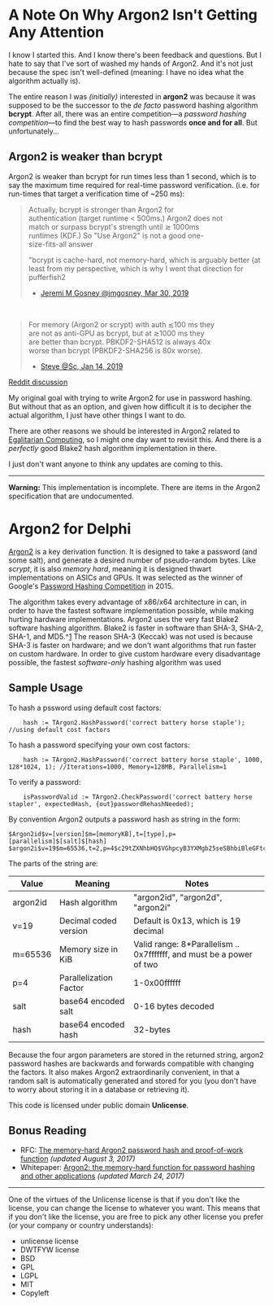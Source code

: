 A Note On Why Argon2 Isn't Getting Any Attention
================================================

I know I started this. And I know there's been feedback and questions. But I hate to say that I've sort of washed my hands of Argon2. And it's not just because the spec isn't well-defined (meaning: I have no idea what the algorithm actually is).

The entire reason I was *(initially)* interested in **argon2** was because it was supposed to be the successor to the *de facto* password hashing algorithm **bcrypt**. After all, there was an entire competition&mdash;a *password hashing competition*&mdash;to find the best way to hash passwords **once and for all**. But unfortunately...

Argon2 is weaker than bcrypt
----------------------------

Argon2 is weaker than bcrypt for run times less than 1 second, which is to say the maximum time required for real-time password verification. (i.e. for run-times that target a verification time of ~250 ms):

> Actually, bcrypt is stronger than Argon2 for  
> authentication (target runtime < 500ms.) Argon2 does not  
> match or surpass bcrypt's strength until ≳ 1000ms  
> runtimes (KDF.) So "Use Argon2" is not a good one-  
> size-fits-all answer
> 
> "bcrypt is cache-hard, not memory-hard, which is arguably better (at least from my perspective, which is why I went that direction for pufferfish2
> 
> - [Jeremi M Gosney @jmgosney, Mar 30, 2019](https://twitter.com/jmgosney/status/1111865772656246786)

&nbsp;

> For memory (Argon2 or scrypt) with auth ≲100 ms they  
> are not as anti-GPU as bcrypt, but at ≳1000 ms they  
> are better than bcrypt. PBKDF2-SHA512 is always 40x  
> worse than bcrypt (PBKDF2-SHA256 is 80x worse).
> 
> - [Steve @Sc, Jan 14, 2019](https://twitter.com/Sc00bzT/status/1084839341762011137)

[Reddit discussion](https://www.reddit.com/r/crypto/comments/l395nj/argon2_is_weaker_than_bcrypt_for_runtimes_1000ms/)

My original goal with trying to write Argon2 for use in password hashing. But without that as an option, and given how difficult it is to decipher the actual algorithm, I just have other things I want to do. 

There are other reasons we should be interested in Argon2 related to [Egalitarian Computing](https://www.youtube.com/watch?v=BPrTeDmcwtU), so I might one day want to revisit this. And there is a *perfectly* good Blake2 hash algorithm implementation in there.

I just don't want anyone to think any updates are coming to this.

------------

**Warning:** This implementation is incomplete. There are items in the Argon2 specification that are undocumented.

# Argon2 for Delphi

[Argon2](https://en.wikipedia.org/wiki/Argon2) is a key derivation function. It is designed to take a password (and some salt), and generate a desired number of pseudo-random bytes. Like *scrypt*, it is also *memory hard*, meaning it is designed thwart implementations on ASICs and GPUs. It was selected as the winner of Google's [Password Hashing Competition](https://password-hashing.net/) in 2015.

The algorithm takes every advantage of x86/x64 architecture in can, in order to have the fastest software implementation possible, while making hurting hardware implementations. Argon2 uses the very fast Blake2 software hashing algorithm. Blake2 is faster in software than SHA-3, SHA-2, SHA-1, and MD5.^[1](https://blake2.net/) The reason SHA-3 (Keccak) was not used is because SHA-3 is faster on hardware; and we don't want algorithms that run faster on custom hardware. In order to give custom hardware every disadvantage possible, the fastest *software-only* hashing algorithm was used


Sample Usage
----------------

To hash a pssword using default cost factors:

        hash := TArgon2.HashPassword('correct battery horse staple'); //using default cost factors
    
To hash a password specifying your own cost factors:

        hash := TArgon2.HashPassword('correct battery horse staple', 1000, 128*1024, 1); //Iterations=1000, Memory=128MB, Parallelism=1
    
To verify a password:

        isPasswordValid := TArgon2.CheckPassword('correct battery horse stapler', expectedHash, {out}passwordRehashNeeded);


By convention Argon2 outputs a password hash as string in the form:

    $Argon2id$v=[version]$m=[memoryKB],t=[type],p=[parallelism]$[salt]$[hash]
    $argon2i$v=19$m=65536,t=2,p=4$c29tZXNhbHQ$VGhpcyB3YXMgb25seSBhbiBleGFtcGxlLCBpIGRvbid0IGFjdHVhbGx5IGhhdmUgYSB2YWxpZCBpbXBsZW1udA==

The parts of the string are:

| Value | Meaning | Notes |
|-------|---------|-------|
| argon2id | Hash algorithm | "argon2id", "argon2d", "argon2i" |
| v=19 | Decimal coded version | Default is 0x13, which is 19 decimal |
| m=65536 | Memory size in KiB | Valid range: 8*Parallelism .. 0x7fffffff, and must be a power of two  |
| p=4 | Parallelization Factor | 1-0x00ffffff  |
| salt | base64 encoded salt | 0-16 bytes decoded |
| hash | base64 encoded hash | 32-bytes |

Because the four argon parameters are stored in the returned string, argon2 password hashes are backwards and forwards compatible with changing the factors. It also makes Argon2 extraordinarily convenient, in that a random salt is automatically generated and stored for you (you don't have to worry about storing it in a database or retrieving it).

This code is licensed under public domain **Unlicense**. 

Bonus Reading
------------

- RFC: [The memory-hard Argon2 password hash and proof-of-work function](https://tools.ietf.org/html/draft-irtf-cfrg-argon2-03) *(updated August 3, 2017)*
- Whitepaper: [Argon2: the memory-hard function for password hashing and other
applications](https://github.com/P-H-C/phc-winner-argon2/raw/master/argon2-specs.pdf) *(updated March 24, 2017)*

-----------------

One of the virtues of the Unlicense license is that if you don't like the license, you can change the license to whatever you want. This means that if you don't like the license, you are free to pick any other license you prefer (or your company or country understands):

- unlicense license
- DWTFYW license
- BSD
- GPL
- LGPL
- MIT
- Copyleft
